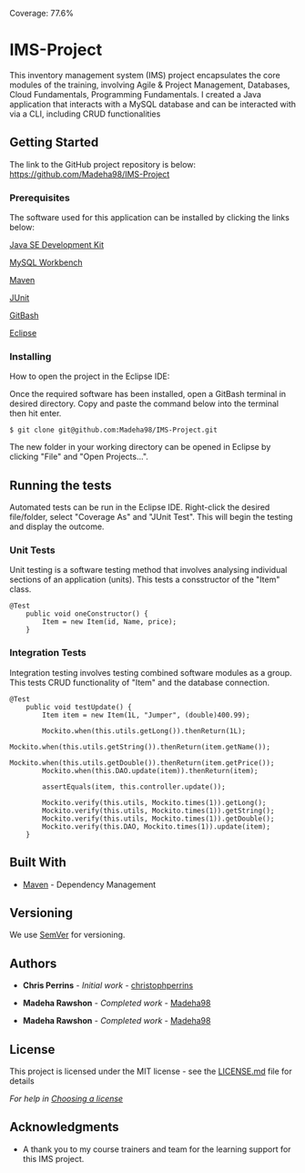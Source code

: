 Coverage: 77.6%
# IMS-Project

This inventory management system (IMS) project encapsulates the core modules of the training, involving Agile & Project Management, Databases, Cloud Fundamentals, Programming Fundamentals. I created a Java application that interacts with a MySQL database and can be interacted with via a CLI, including CRUD functionalities

## Getting Started

The link to the GitHub project repository is below:
https://github.com/Madeha98/IMS-Project

### Prerequisites

The software used for this application can be installed by clicking the links below:


[Java SE Development Kit](https://www.oracle.com/java/technologies/downloads/)

[MySQL Workbench](https://dev.mysql.com/downloads/windows/installer/8.0.html)

[Maven](https://maven.apache.org/download.cgi)

[JUnit](https://junit.org/junit5/)

[GitBash](https://git-scm.com/)

[Eclipse](https://eclipse.org/downloads/)



### Installing

How to open the project in the Eclipse IDE:

Once the required software has been installed, open a GitBash terminal in desired directory. Copy and paste the command below into the terminal then hit enter.

```
$ git clone git@github.com:Madeha98/IMS-Project.git
```
The new folder in your working directory can be opened in Eclipse by clicking "File" and "Open Projects...".

## Running the tests

Automated tests can be run in the Eclipse IDE. Right-click the desired file/folder, select "Coverage As" and "JUnit Test". This will begin the testing and display the outcome.

### Unit Tests 

Unit testing is a software testing method that involves analysing individual sections of an application (units). This tests a consstructor of the "Item" class.

```
@Test
	public void oneConstructor() {
		Item = new Item(id, Name, price);
	}
```

### Integration Tests 
Integration testing involves testing combined software modules as a group. This tests CRUD functionality of "Item" and the database connection.

```
@Test
	public void testUpdate() {
		Item item = new Item(1L, "Jumper", (double)400.99);

		Mockito.when(this.utils.getLong()).thenReturn(1L);
		Mockito.when(this.utils.getString()).thenReturn(item.getName());
		Mockito.when(this.utils.getDouble()).thenReturn(item.getPrice());
		Mockito.when(this.DAO.update(item)).thenReturn(item);

		assertEquals(item, this.controller.update());

		Mockito.verify(this.utils, Mockito.times(1)).getLong();
		Mockito.verify(this.utils, Mockito.times(1)).getString();
		Mockito.verify(this.utils, Mockito.times(1)).getDouble();
		Mockito.verify(this.DAO, Mockito.times(1)).update(item);
	}
```

## Built With

* [Maven](https://maven.apache.org/) - Dependency Management

## Versioning

We use [SemVer](http://semver.org/) for versioning.

## Authors

* **Chris Perrins** - *Initial work* - [christophperrins](https://github.com/christophperrins)
* **Madeha Rawshon** - *Completed work* - [Madeha98](https://github.com/Madeha98)

* **Madeha Rawshon** - *Completed work* - [Madeha98](https://github.com/cMadeha98)

## License

This project is licensed under the MIT license - see the [LICENSE.md](LICENSE.md) file for details 

*For help in [Choosing a license](https://choosealicense.com/)*

## Acknowledgments

* A thank you to my course trainers and team for the learning support for this IMS project.
